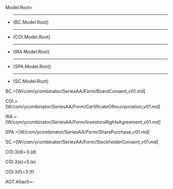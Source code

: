 Model.Root=<ul><li><hr>{BC.Model.Root}<li><hr>{COI.Model.Root}<li><hr>{IRA.Model.Root}<li><hr>{SPA.Model.Root}<li><hr>{SC.Model.Root}</ul>


BC.=[W/com/ycombinator/SeriesAA/Form/BoardConsent_v01.md]

COI.=[W/com/ycombinator/SeriesAA/Form/CertificateOfIncorporation_v01.md]

IRA.=[W/com/ycombinator/SeriesAA/Form/InvestorsRightsAgreement_v01.md]

SPA.=[W/com/ycombinator/SeriesAA/Form/SharePurchase_v01.md]

SC.=[W/com/ycombinator/SeriesAA/Form/StockholderConsent_v01.md]

COI.3(d)=3.(d)

COI.3(e)=3.(e)

COI.3(f)=3.(f)

AGT.Attach=-